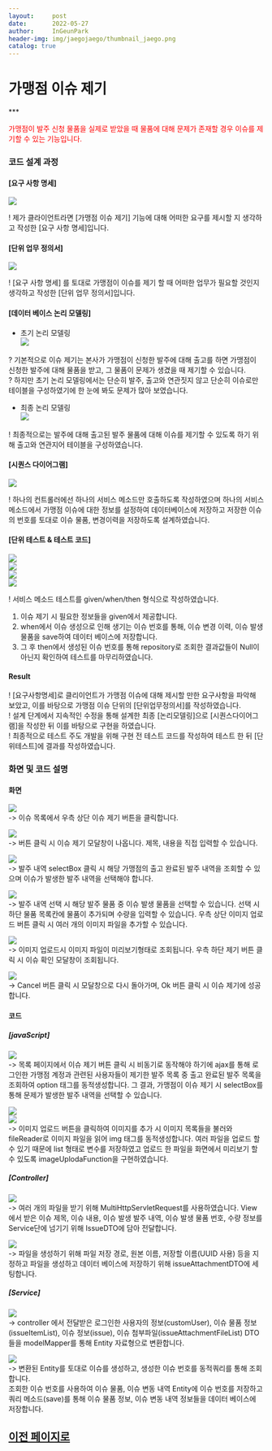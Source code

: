 ```yaml
---
layout:     post
date:       2022-05-27
author:     InGeunPark
header-img: img/jaegojaego/thumbnail_jaego.png
catalog: true
---
```


# 가맹점 이슈 제기

*** <p style="color: red;">가맹점이 발주 신청 물품을 실제로 받았을 때 물품에 대해 문제가 존재할 경우 이슈를 제기할 수 있는 기능입니다. </p>

### 코드 설계 과정

#### [요구 사항 명세]
<img src="../../../../img/jaegojaego/issueRegist/issue-regist_1.png"> <br>

! 제가 클라이언트라면 [가맹점 이슈 제기] 기능에 대해 어떠한 요구를 제시할 지 생각하고 작성한 [요구 사항 명세]입니다.

#### [단위 업무 정의서] 

<img src="../../../../img/jaegojaego/issueRegist/issue-regist_2.png"> <br>

! [요구 사항 명세] 를 토대로 가맹점이 이슈를 제기 할 때 어떠한 업무가 필요할 것인지 생각하고 작성한 [단위 업무 정의서]입니다.

#### [데이터 베이스 논리 모델링]
- 초기 논리 모델링 <br>
<img src="../../../../img/jaegojaego/issueRegist/issue-regist_3.png"> <br>

? 기본적으로 이슈 제기는 본사가 가맹점이 신청한 발주에 대해 출고를 하면 가맹점이 신청한 발주에 대해 물품을 받고, 그 물품이 문제가 생겼을 때 제기할 수 있습니다. <br>
? 하지만 초기 논리 모델링에서는 단순히 발주, 출고와 연관짓지 않고 단순히 이슈로만 테이블을 구성하였기에 한 눈에 봐도 문제가 많아 보였습니다.

- 최종 논리 모델링 <br>
<img src="../../../../img/jaegojaego/issueRegist/issue-regist_4.png"> <br>

! 최종적으로는 발주에 대해 출고된 발주 물품에 대해 이슈를 제기할 수 있도록 하기 위해 출고와 연관지어 테이블을 구성하였습니다.

#### [시퀀스 다이어그램]

<img src="../../../../img/jaegojaego/issueRegist/issue-regist_5.png"> <br>

! 하나의 컨트롤러에선 하나의 서비스 메소드만 호출하도록 작성하였으며 하나의 서비스 메소드에서 가맹점 이슈에 대한 정보를 설정하여 데이터베이스에 저장하고 저장한 이슈의 번호를 토대로 이슈 물품, 변경이력을 저장하도록 설계하였습니다.

#### [단위 테스트 & 테스트 코드]

<img src="../../../../img/jaegojaego/issueRegist/issue-regist_6.png"> <br>
<img src="../../../../img/jaegojaego/issueRegist/issue-regist_7.png"> <br>
<img src="../../../../img/jaegojaego/issueRegist/issue-regist_8.png"> <br>
<img src="../../../../img/jaegojaego/issueRegist/issue-regist_9.png"> <br>

! 서비스 메소드 테스트를 given/when/then 형식으로 작성하였습니다. <br>
 1. 이슈 제기 시 필요한 정보들을 given에서 제공합니다.
 2. when에서 이슈 생성으로 인해 생기는 이슈 번호를 통해, 이슈 변경 이력, 이슈 발생 물품을 save하여 데이터 베이스에 저장합니다. 
 3. 그 후 then에서 생성된 이슈 번호를 통해 repository로 조회한 결과값들이 Null이 아닌지 확인하여 테스트를 마무리하였습니다.

#### Result
! [요구사항명세]로 클리이언트가 가맹점 이슈에 대해 제시할 만한 요구사항을 파악해 보았고, 이를 바탕으로 가맹점 이슈 단위의  [단위업무정의서]를 작성하였습니다.  <br>
! 설계 단계에서 지속적인 수정을 통해 설계한 최종 [논리모델링]으로  [시퀀스다이어그램]을 작성한 뒤 이를 바탕으로 구현을 하였습니다. <br>
! 최종적으로 테스트 주도 개발을 위해 구현 전 테스트 코드를 작성하여 테스트 한 뒤 [단위테스트]에 결과를 작성하였습니다. 

### 화면 및 코드 설명

#### 화면
<img src="../../../../img/jaegojaego/issueRegist/issue-regist_10.png"> <br>
-> 이슈 목록에서 우측 상단 이슈 제기 버튼을 클릭합니다. <br>

<img src="../../../../img/jaegojaego/issueRegist/issue-regist_11.png"> <br>
-> 버튼 클릭 시 이슈 제기 모달창이 나옵니다. 제목, 내용을 직접 입력할 수 있습니다. <br>

<img src="../../../../img/jaegojaego/issueRegist/issue-regist_12.png"> <br>
-> 발주 내역 selectBox 클릭 시 해당 가맹점의 출고 완료된 발주 내역을 조회할 수 있으며 이슈가 발생한 발주 내역을 선택해야 합니다. <br>

<img src="../../../../img/jaegojaego/issueRegist/issue-regist_13.png"> <br>
-> 발주 내역 선택 시 해당 발주 물품 중 이슈 발생 물품을 선택할 수 있습니다. 선택 시 하단 물품 목록칸에 물품이 추가되며 수량을 입력할 수 있습니다. 우측 상단 이미지 업로드 버튼 클릭 시 여러 개의 이미지 파일을 추가할 수 있습니다. <br>

<img src="../../../../img/jaegojaego/issueRegist/issue-regist_14.png"> <br>
-> 이미지 업로드시 이미지 파일이 미리보기형태로 조회됩니다. 우측 하단 제기 버튼 클릭 시 이슈 확인 모달창이 조회됩니다. <br>

<img src="../../../../img/jaegojaego/issueRegist/issue-regist_15.png"> <br>
-> Cancel 버튼 클릭 시 모달창으로 다시 돌아가며, Ok 버튼 클릭 시 이슈 제기에 성공합니다.

#### 코드

##### [javaScript]
<img src="../../../../img/jaegojaego/issueRegist/issue-regist_16.png"> <br>
-> 목록 페이지에서 이슈 제기 버튼 클릭 시 비동기로 동작해야 하기에 ajax를 통해 로그인한 가맹점 계정과 관련된 사용자들이 제기한 발주 목록 중 출고 완료된 발주 목록을 조회하여 option 태그를 동적생성합니다. 그 결과, 가맹점이 이슈 제기 시 selectBox를 통해 문제가 발생한 발주 내역을 선택할 수 있습니다. <br>

<img src="../../../../img/jaegojaego/issueRegist/issue-regist_17.png"> <br>
<img src="../../../../img/jaegojaego/issueRegist/issue-regist_18.png"> <br>
-> 이미지 업로드 버튼을 클릭하여 이미지를 추가 시 이미지 목록들을 불러와 fileReader로 이미지 파일을 읽어 img 태그를 동적생성합니다. 여러 파일을 업로드 할 수 있기 때문에 list 형태로 변수를 저장하였고 업로드 한 파일을 화면에서 미리보기 할 수 있도록 imageUplodaFunction을 구현하였습니다. <br>

##### [Controller]
<img src="../../../../img/jaegojaego/issueRegist/issue-regist_19.png"> <br>
-> 여러 개의 파일을 받기 위해 MultiHttpServletRequest를 사용하였습니다. View 에서 받은 이슈 제목, 이슈 내용, 이슈 발생 발주 내역, 이슈 발생 물품 번호, 수량 정보를 Service단에 넘기기 위해 IssueDTO에 담아 전달합니다. <br>

<img src="../../../../img/jaegojaego/issueRegist/issue-regist_20.png"> <br>
-> 파일을 생성하기 위해 파일 저장 경로, 원본 이름, 저장할 이름(UUID 사용) 등을 지정하고 파일을 생성하고 데이터 베이스에 저장하기 위해 issueAttachmentDTO에 세팅합니다. <br>

##### [Service]
<img src="../../../../img/jaegojaego/issueRegist/issue-regist_21.png"> <br>
-> controller 에서 전달받은 로그인한 사용자의 정보(customUser), 이슈 물품 정보(issueItemList), 이슈 정보(issue), 이슈 첨부파일(issueAttachmentFileList) DTO 들을 modelMapper를 통해 Entity 자료형으로 변환합니다. <br>

<img src="../../../../img/jaegojaego/issueRegist/issue-regist_22.png"> <br>
-> 변환된 Entity를 토대로 이슈를 생성하고, 생성한 이슈 번호를 동적쿼리를 통해 조회합니다. <br>
조회한 이슈 번호를 사용하여 이슈 물품, 이슈 변동 내역 Entity에 이슈 번호를 저장하고 쿼리 메소드(save)를 통해 이슈 물품 정보, 이슈 변동 내역 정보들을 데이터 베이스에 저장합니다.

## [이전 페이지로](https://ingeunpark.github.io/2022/05/27/jaegojaego/#first)



